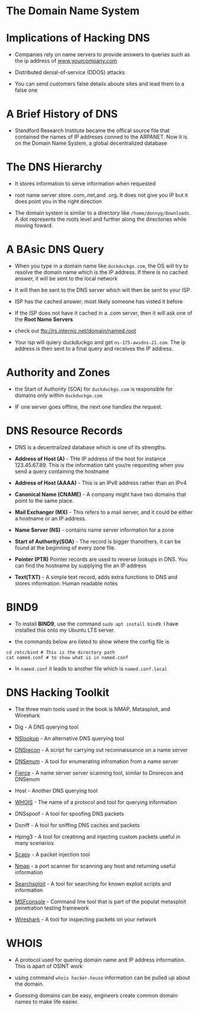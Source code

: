 # The Domain Name System 
# Implications of Hacking DNS
* Companies rely on name servers to provide answers to queries such as the ip address of www.yourcompany.com

* Distributed denial-of-service (DDOS) attacks 

* You can send customers false details aboute sites and lead them to a false one

# A Brief History of DNS
* Standford Research Institute became the offical source file that contained the names of IP addreses conned to the ARPANET. Now it is on the Domain Name System, a global decentralized database 

# The DNS Hierarchy
* It stores information to serve information when requested

* root name server store .com,.net,and .org. It does not give you IP but it does point you in the right direction

* The domain system is similar to a directory like ``/home/donnyg/Downloads``. A dot represents the roots level and further along the directories while moving foward.

# A BAsic DNS Query
* When you type in a domain name like ``duckduckgo.com``, the OS will try to resolve the domain name which is the IP address. If there is no cached answer, it will be sent to the local network

* It will then be sent to the DNS server which will then be sent to your ISP.

* ISP has the cached answer; most likely someone has visted it before

* If the ISP does not have it cached in a .com server, then it will ask one of the **Root Name Servers**

* check out ftp://rs.internic.net/domain/named.root

* Your isp will quiery duckduckgo and get ``ns-175-awsdns-21.com``. The ip address is then sent to a final query and receives the IP address. 

# Authority and Zones
* the Start of Authority (SOA) for ``duckduckgo.com`` is responsible for domains only within ``duckduckgo.com``

* IF one server goes offline, the next one handles the request.

# DNS Resource Records
* DNS is a decentrailzed database which is one of its strengths.

- **Address of Host (A)** - THe IP address of the host for instance 123.45.67.89. This is the information taht you/re requesting when you send a query containing the hostname

- **Address of Host (AAAA)** - This is an IPv6 address rather than an IPv4

- **Canonical Name (CNAME)** - A company might have two domains that point to the same place.

- **Mail Exchanger (MX)** - This refers to a mail server, and it could be either a hostname or an IP address.

- **Name Server (NS)** - contains name server information for a zone

- **Start of Authority(SOA)** - The record is bigger thanothers, it can be found at the beginning of every zone file. 

- **Pointer (PTR)** Pointer records are used to reverse lookups in DNS. You can find the hostname by supplying the an IP address

- **Text(TXT)** - A simple text record, adds extra functions to DNS and stores information. Human readable notes  

# BIND9 
* To install **BIND9**, use the command ``sudo apt install bind9``. I have installed this onto my Ubuntu LTS server.

* the commands below are listed to show where the config file is 

```
cd /etc/bind # This is the directory path 
cat named.conf # to show what is in named.conf
```
* In ``named.conf`` it leads to another file which is ``named.conf.local`` 

# DNS Hacking Toolkit 
* The three main tools used in the book is NMAP, Metasploit, and Wireshark 

* Dig - A DNS querying tool

* [NSlookup](https://www.nslookup.io/) - An alternative DNS querying tool 

* [DNSrecon](https://tools.kali.org/information-gathering/dnsrecon) - A script for carrying out reconnaissance on a name server 

* [DNSenum](https://tools.kali.org/information-gathering/dnsenum) - A tool for enumerating infromation from a name server 

* [Fierce](https://tools.kali.org/information-gathering/fierce) - A name server server scanning tool, similar to Dnsrecon and DNSenum 

* Host - Another DNS querying tool

* [WHOIS](https://www.whois.net/) - The name of a protocol and tool for querying information

* DNSspoof - A tool for spoofing DNS packets

* Dsniff - A tool for sniffing DNS caches and packets 

* Hping3 - A tool for creatinng and injecting custom packets useful in many scenarios 

* [Scapy](https://scapy.readthedocs.io/en/latest/installation.html) - A packet injection tool 

* [Nmap](https://nmap.org/) - a port scanner for scanning any host and returning useful information

* [Searchsploit](https://www.exploit-db.com/searchsploit) - A tool for searching for known exploit scripts and information 

* [MSFconsole](https://www.offensive-security.com/metasploit-unleashed/msfconsole/) - Command line tool that is part of the populat metasploit penetration testing framework

* [Wireshark](https://www.wireshark.org/) - A tool for inspecting packets on your network 

# WHOIS 
* A protocol used for quering domain name and IP address information. This is apart of OSINT work 

* using command `` whois hacker.house `` information can be pulled up about the domain. 

* Guessing domains can be easy, engineers create common domain names to make life easier. 
















